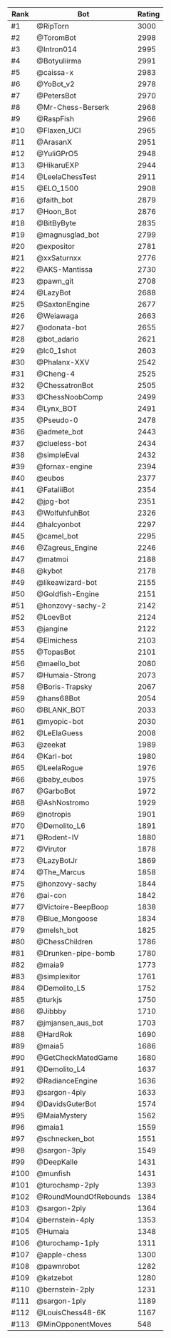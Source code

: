 Rank|Bot|Rating
---|---|---
#1|@RipTorn|3000
#2|@ToromBot|2998
#3|@Intron014|2995
#4|@Botyuliirma|2991
#5|@caissa-x|2983
#6|@YoBot_v2|2978
#7|@PetersBot|2970
#8|@Mr-Chess-Berserk|2968
#9|@RaspFish|2966
#10|@Flaxen_UCI|2965
#11|@ArasanX|2951
#12|@YuliGPrO5|2948
#13|@HikaruEXP|2944
#14|@LeelaChessTest|2911
#15|@ELO_1500|2908
#16|@faith_bot|2879
#17|@Hoon_Bot|2876
#18|@BitByByte|2835
#19|@magnusglad_bot|2799
#20|@expositor|2781
#21|@xxSaturnxx|2776
#22|@AKS-Mantissa|2730
#23|@pawn_git|2708
#24|@LazyBot|2688
#25|@SaxtonEngine|2677
#26|@Weiawaga|2663
#27|@odonata-bot|2655
#28|@bot_adario|2621
#29|@lc0_1shot|2603
#30|@Phalanx-XXV|2542
#31|@Cheng-4|2525
#32|@ChessatronBot|2505
#33|@ChessNoobComp|2499
#34|@Lynx_BOT|2491
#35|@Pseudo-0|2478
#36|@admete_bot|2443
#37|@clueless-bot|2434
#38|@simpleEval|2432
#39|@fornax-engine|2394
#40|@eubos|2377
#41|@FataliiBot|2354
#42|@jpg-bot|2351
#43|@WolfuhfuhBot|2326
#44|@halcyonbot|2297
#45|@camel_bot|2295
#46|@Zagreus_Engine|2246
#47|@matmoi|2188
#48|@kybot|2178
#49|@likeawizard-bot|2155
#50|@Goldfish-Engine|2151
#51|@honzovy-sachy-2|2142
#52|@LoevBot|2124
#53|@jangine|2122
#54|@Elmichess|2103
#55|@TopasBot|2101
#56|@maello_bot|2080
#57|@Humaia-Strong|2073
#58|@Boris-Trapsky|2067
#59|@hans68Bot|2054
#60|@BLANK_BOT|2033
#61|@myopic-bot|2030
#62|@LeElaGuess|2008
#63|@zeekat|1989
#64|@Karl-bot|1980
#65|@LeelaRogue|1976
#66|@baby_eubos|1975
#67|@GarboBot|1972
#68|@AshNostromo|1929
#69|@notropis|1901
#70|@Demolito_L6|1891
#71|@Rodent-IV|1880
#72|@Virutor|1878
#73|@LazyBotJr|1869
#74|@The_Marcus|1858
#75|@honzovy-sachy|1844
#76|@ai-con|1842
#77|@Victoire-BeepBoop|1838
#78|@Blue_Mongoose|1834
#79|@melsh_bot|1825
#80|@ChessChildren|1786
#81|@Drunken-pipe-bomb|1780
#82|@maia9|1773
#83|@simplexitor|1761
#84|@Demolito_L5|1752
#85|@turkjs|1750
#86|@Jibbby|1710
#87|@jmjansen_aus_bot|1703
#88|@HardRok|1690
#89|@maia5|1686
#90|@GetCheckMatedGame|1680
#91|@Demolito_L4|1637
#92|@RadianceEngine|1636
#93|@sargon-4ply|1633
#94|@DavidsGuterBot|1574
#95|@MaiaMystery|1562
#96|@maia1|1559
#97|@schnecken_bot|1551
#98|@sargon-3ply|1549
#99|@DeepKalle|1431
#100|@munfish|1431
#101|@turochamp-2ply|1393
#102|@RoundMoundOfRebounds|1384
#103|@sargon-2ply|1364
#104|@bernstein-4ply|1353
#105|@Humaia|1348
#106|@turochamp-1ply|1311
#107|@apple-chess|1300
#108|@pawnrobot|1282
#109|@katzebot|1280
#110|@bernstein-2ply|1231
#111|@sargon-1ply|1189
#112|@LouisChess48-6K|1167
#113|@MinOpponentMoves|548
